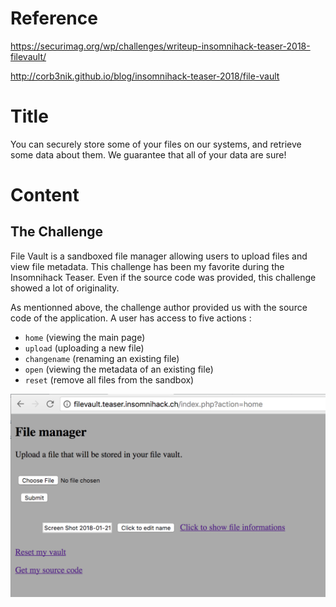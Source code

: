 # Reference

[//]: <> (文章所涉及到的技术点、WriteUp的链接)

https://securimag.org/wp/challenges/writeup-insomnihack-teaser-2018-filevault/

http://corb3nik.github.io/blog/insomnihack-teaser-2018/file-vault

# Title

[//]: <> (题目)

You can securely store some of your files on our systems, and retrieve some data about them. We guarantee that all of your data are sure!

# Content

[//]: <> (WriteUp内容)

## The Challenge

File Vault is a sandboxed file manager allowing users to upload files and view file metadata. This challenge has been my favorite during the Insomnihack Teaser. Even if the source code was provided, this challenge showed a lot of originality.

As mentionned above, the challenge author provided us with the source code of the application. A user has access to five actions :

* ```home``` (viewing the main page)
* ```upload``` (uploading a new file)
* ```changename``` (renaming an existing file)
* ```open``` (viewing the metadata of an existing file)
* ```reset``` (remove all files from the sandbox)

![](Resource/main.png)

